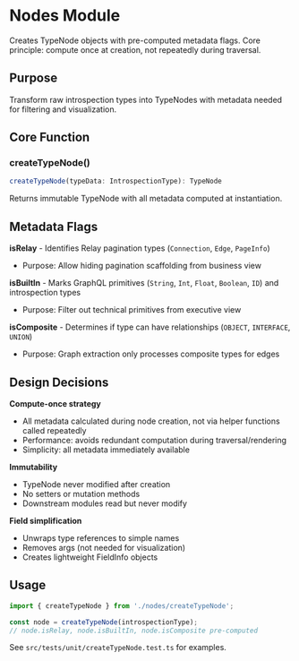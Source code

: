 # Nodes Module

Creates TypeNode objects with pre-computed metadata flags. Core principle: compute once at creation, not repeatedly during traversal.

## Purpose

Transform raw introspection types into TypeNodes with metadata needed for filtering and visualization.

## Core Function

### createTypeNode()

```typescript
createTypeNode(typeData: IntrospectionType): TypeNode
```

Returns immutable TypeNode with all metadata computed at instantiation.

## Metadata Flags

**isRelay** - Identifies Relay pagination types (`Connection`, `Edge`, `PageInfo`)
- Purpose: Allow hiding pagination scaffolding from business view

**isBuiltIn** - Marks GraphQL primitives (`String`, `Int`, `Float`, `Boolean`, `ID`) and introspection types
- Purpose: Filter out technical primitives from executive view

**isComposite** - Determines if type can have relationships (`OBJECT`, `INTERFACE`, `UNION`)
- Purpose: Graph extraction only processes composite types for edges

## Design Decisions

**Compute-once strategy**
- All metadata calculated during node creation, not via helper functions called repeatedly
- Performance: avoids redundant computation during traversal/rendering
- Simplicity: all metadata immediately available

**Immutability**
- TypeNode never modified after creation
- No setters or mutation methods
- Downstream modules read but never modify

**Field simplification**
- Unwraps type references to simple names
- Removes args (not needed for visualization)
- Creates lightweight FieldInfo objects

## Usage

```typescript
import { createTypeNode } from './nodes/createTypeNode';

const node = createTypeNode(introspectionType);
// node.isRelay, node.isBuiltIn, node.isComposite pre-computed
```

See `src/tests/unit/createTypeNode.test.ts` for examples.
